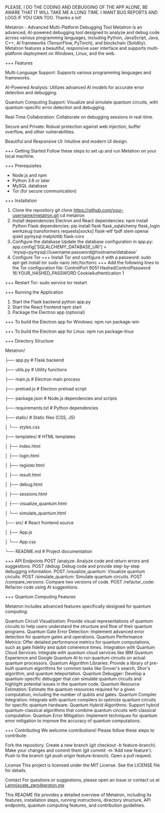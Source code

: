 PLEASE, I DO THE CODING AND DEBUGGING OF THE APP ALONE, BE AWARE THAT IT WILL TAKE ME A LONG TIME.  I WANT BUG REPORTS AND LOGS IF YOU CAN TOO. Thanks a lot!

Metatron - Advanced Multi-Platform Debugging Tool
Metatron is an advanced, AI-powered debugging tool designed to analyze and debug code across various programming languages, including Python, JavaScript, Java, C++, AI frameworks (TensorFlow, PyTorch), and blockchain (Solidity). Metatron features a beautiful, responsive user interface and supports multi-platform deployment on Windows, Linux, and the web.


+++ Features

Multi-Language Support: Supports various programming languages and frameworks.

AI-Powered Analysis: Utilizes advanced AI models for accurate error detection and debugging.

Quantum Computing Support: Visualize and simulate quantum circuits, with quantum-specific error detection and debugging.

Real-Time Collaboration: Collaborate on debugging sessions in real-time.

Secure and Private: Robust protection against web injection, buffer overflow, and other vulnerabilities.

Beautiful and Responsive UI: Intuitive and modern UI design.

+++ Getting Started
Follow these steps to set up and run Metatron on your local machine.

+++ Prerequisites
- Node.js and npm
- Python 3.6 or later
- MySQL database
- Tor (for secure communication)

+++ Installation
1. Clone the repository
git clone https://github.com/your-username/metatron.git
cd metatron
2. Install dependencies
Electron and React dependencies:
npm install
Python Flask dependencies:
pip install flask flask_sqlalchemy flask_login werkzeug transformers requests[socks] flask-wtf fpdf stem openai qiskit pymysql matplotlib flask-cors
3. Configure the database
Update the database configuration in app.py:
app.config['SQLALCHEMY_DATABASE_URI'] = 'mysql+pymysql://username:password@hostname/database'
4. Configure Tor
+++ Install Tor and configure it with a password:
sudo apt-get install tor
sudo nano /etc/tor/torrc
+++ Add the following lines to the Tor configuration file:
ControlPort 9051
HashedControlPassword 16:YOUR_HASHED_PASSWORD
CookieAuthentication 1

+++ Restart Tor:
sudo service tor restart

+++ Running the Application
1. Start the Flask backend
python app.py
2. Start the React frontend
npm start
3. Package the Electron app (optional)
   
+++ To build the Electron app for Windows:
npm run package-win

+++ To build the Electron app for Linux:
npm run package-linux

+++ Directory Structure

Metatron/

├── app.py      # Flask backend

├── utils.py               # Utility functions

├── main.js                # Electron main process

├── preload.js             # Electron preload script

├── package.json           # Node.js dependencies and scripts

├── requirements.txt       # Python dependencies

├── static/                # Static files (CSS, JS)

│   └── styles.css

├── templates/             # HTML templates

│   ├── index.html

│   ├── login.html

│   ├── register.html

│   ├── result.html

│   ├── debug.html

│   ├── sessions.html

│   ├── visualize_quantum.html

│   └── simulate_quantum.html

├── src/                   # React frontend source

│   ├── App.js

│   └── App.css

└── README.md              # Project documentation

+++ API Endpoints
POST /analyze: Analyze code and return errors and suggestions.
POST /debug: Debug code and provide step-by-step debugging information.
POST /visualize_quantum: Visualize quantum circuits.
POST /simulate_quantum: Simulate quantum circuits.
POST /compare_versions: Compare two versions of code.
POST /refactor_code: Refactor code using AI suggestions.

+++ Quantum Computing Features

Metatron includes advanced features specifically designed for quantum computing:

Quantum Circuit Visualization: Provide visual representations of quantum circuits to help users understand the structure and flow of their quantum programs.
Quantum Gate Error Detection: Implement advanced error detection for quantum gates and operations.
Quantum Performance Metrics: Offer detailed performance metrics for quantum computations, such as gate fidelity and qubit coherence times.
Integration with Quantum Cloud Services: Integrate with quantum cloud services like IBM Quantum Experience and Google Quantum AI to run quantum circuits on actual quantum processors.
Quantum Algorithm Libraries: Provide a library of pre-built quantum algorithms for common tasks like Grover's search, Shor's algorithm, and quantum teleportation.
Quantum Debugger: Develop a quantum-specific debugger that can simulate quantum circuits and highlight potential issues in the quantum code.
Quantum Resource Estimation: Estimate the quantum resources required for a given computation, including the number of qubits and gates.
Quantum Compiler Integration: Integrate with quantum compilers to optimize quantum circuits for specific quantum hardware.
Quantum Hybrid Algorithms: Support hybrid quantum-classical algorithms that combine quantum circuits with classical computation.
Quantum Error Mitigation: Implement techniques for quantum error mitigation to improve the accuracy of quantum computations.

+++ Contributing
We welcome contributions! Please follow these steps to contribute:

Fork the repository.
Create a new branch (git checkout -b feature-branch).
Make your changes and commit them (git commit -m 'Add new feature').
Push to the branch (git push origin feature-branch).
Open a pull request.

License
This project is licensed under the MIT License. See the LICENSE file for details.

Contact
For questions or suggestions, please open an issue or contact us at Lemniscate_zero@proton.me

This README file provides a detailed overview of Metatron, including its features, installation steps, running instructions, directory structure, API endpoints, quantum computing features, and contribution guidelines. 







